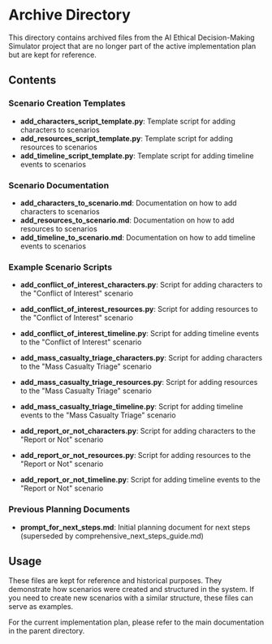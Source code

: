# Archive Directory

This directory contains archived files from the AI Ethical Decision-Making Simulator project that are no longer part of the active implementation plan but are kept for reference.

## Contents

### Scenario Creation Templates

- **add_characters_script_template.py**: Template script for adding characters to scenarios
- **add_resources_script_template.py**: Template script for adding resources to scenarios
- **add_timeline_script_template.py**: Template script for adding timeline events to scenarios

### Scenario Documentation

- **add_characters_to_scenario.md**: Documentation on how to add characters to scenarios
- **add_resources_to_scenario.md**: Documentation on how to add resources to scenarios
- **add_timeline_to_scenario.md**: Documentation on how to add timeline events to scenarios

### Example Scenario Scripts

- **add_conflict_of_interest_characters.py**: Script for adding characters to the "Conflict of Interest" scenario
- **add_conflict_of_interest_resources.py**: Script for adding resources to the "Conflict of Interest" scenario
- **add_conflict_of_interest_timeline.py**: Script for adding timeline events to the "Conflict of Interest" scenario

- **add_mass_casualty_triage_characters.py**: Script for adding characters to the "Mass Casualty Triage" scenario
- **add_mass_casualty_triage_resources.py**: Script for adding resources to the "Mass Casualty Triage" scenario
- **add_mass_casualty_triage_timeline.py**: Script for adding timeline events to the "Mass Casualty Triage" scenario

- **add_report_or_not_characters.py**: Script for adding characters to the "Report or Not" scenario
- **add_report_or_not_resources.py**: Script for adding resources to the "Report or Not" scenario
- **add_report_or_not_timeline.py**: Script for adding timeline events to the "Report or Not" scenario

### Previous Planning Documents

- **prompt_for_next_steps.md**: Initial planning document for next steps (superseded by comprehensive_next_steps_guide.md)

## Usage

These files are kept for reference and historical purposes. They demonstrate how scenarios were created and structured in the system. If you need to create new scenarios with a similar structure, these files can serve as examples.

For the current implementation plan, please refer to the main documentation in the parent directory.
